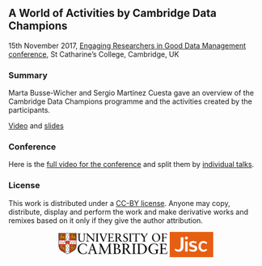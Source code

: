 
## A World of Activities by Cambridge Data Champions

15th November 2017, [Engaging Researchers in Good Data Management conference](https://www.data.cam.ac.uk/engaging-researchers-good-data-management), St Catharine’s College, Cambridge, UK

### Summary

Marta Busse-Wicher and Sergio Martínez Cuesta gave an overview of the Cambridge Data Champions programme and the activities created by the participants.

[Video](https://www.youtube.com/watch?v=hRoqQX97F6o) and [slides](PRE_EngagingResearchersMBWandSMC2017_V4_20171114.pptx)

### Conference

Here is the [full video for the conference](https://www.youtube.com/watch?v=PsX0OsklIqk&list=PLG24w6ETyHS3fYbDnB6LOOzOfATVhP3zp) and split them by [individual talks](https://www.youtube.com/watch?v=IuDM8lAi9s4&t=120s).

### License

This work is distributed under a [CC-BY license](https://en.wikipedia.org/wiki/Creative_Commons_license). Anyone may copy, distribute, display and perform the work and make derivative works and remixes based on it only if they give the author attribution.

<p align="center">
<img src=../20171101-04_GenomeInformatics/images/UniversityCambridge_logo.png height="50"> <img src=../20171101-04_GenomeInformatics/images/Jisc_logo.png height="50">
</p>
